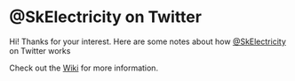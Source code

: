 # @SkElectricity on Twitter
Hi! Thanks for your interest. Here are some notes about how [@SkElectricity](https://twitter.com/SkElectricity) on Twitter works

Check out the [Wiki](https://github.com/b-neufeld/SkElectricityTwitter/wiki) for more information. 
